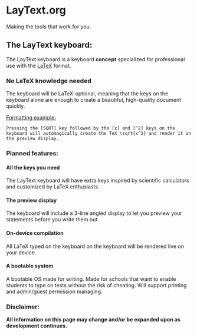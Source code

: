 #	LayText.org
Making the tools that work for you.

##	The LayText keyboard:
The LayText keyboard is a keyboard **concept** specialized for professional use with the [LaTeX](https://www.latex-project.org) format.

### No LaTeX knowledge needed
The keyboard will be LaTeX-optional, meaning that the keys on the keyboard alone are enough to create a beautiful, high-quality document quickly.

<ins>Formatting example:</ins>
```
Pressing the [SQRT] key followed by the [x] and [^2] keys on the keyboard will automagically create the TeX \sqrt{x^2} and render it on the preview display.
```

###	Planned features:

####	All the keys you need
The LayText keyboard will have extra keys inspired by scientific calculators and customized by LaTeX enthusiasts.

#### The preview display
The keyboard will include a 3-line angled display to let you preview your statements before you write them out.

####	On-device compilation
All LaTeX typed on the keyboard on the keyboard will be rendered live on your device.

#### A bootable system
A bootable OS made for writing.
Made for schools that want to enable students to type on tests without the risk of cheating.
Will support printing and admin/guest permission managing.

### Disclaimer:
**All information on this page may change and/or be expanded upon as development continues.**

